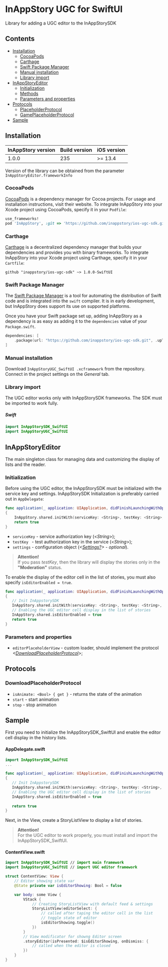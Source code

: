 # InAppStory UGC for SwiftUI

Library for adding a UGC editor to the InAppStorySDK

## Contents

* [Installation](https://github.com/inappstory/ios-sdk#Installation)
	* [CocoaPods](https://github.com/inappstory/ios-sdk#CocoaPods)
	* [Carthage](https://github.com/inappstory/ios-sdk#Carthage)
	* [Swift Package Manager](https://github.com/inappstory/ios-sdk#Swift-Package-Manager)
	* [Manual installation](https://github.com/inappstory/ios-sdk#Manual-installation)
	* [Library import](https://github.com/inappstory/ios-sdk#Library-import)
* [InAppStoryEditor](https://github.com/inappstory/ios-sdk#InAppStory)
	* [Initialization](https://github.com/inappstory/ios-sdk#Initialization)
	* [Methods](https://github.com/inappstory/ios-sdk#Methods)
	* [Parameters and properties](https://github.com/inappstory/ios-sdk#Parameters-and-properties)
* [Protocols](https://github.com/inappstory/ios-sdk#Protocols)
	* [PlaceholderProtocol](https://github.com/inappstory/ios-sdk#PlaceholderProtocol)
	* [GamePlaceholderProtocol](https://github.com/inappstory/ios-sdk#DownloadPlaceholderProtocol)
* [Sample](https://github.com/inappstory/ios-sdk#Sample)

## Installation

| InAppStory version | Build version | iOS version |
|--------------------|---------------|-------------|
| 1.0.0              | 235           | >= 13.4     |

Version of the library can be obtained from the parameter `InAppStoryEditor.frameworkInfo`


### CocoaPods

[CocoaPods](https://cocoapods.org) is a dependency manager for Cocoa projects. For usage and installation instructions, visit their website. To integrate InAppStory into your Xcode project using CocoaPods, specify it in your `Podfile`:

```ruby
use_frameworks!
pod 'InAppStory', :git => 'https://github.com/inappstory/ios-ugc-sdk.git', :tag => '1.0.0-SwiftUI'
```

### Carthage

[Carthage](https://github.com/Carthage/Carthage) is a decentralized dependency manager that builds your dependencies and provides you with binary frameworks. To integrate InAppStory into your Xcode project using Carthage, specify it in your `Cartfile`:

```ogdl
github "inappstory/ios-ugc-sdk" ~> 1.0.0-SwiftUI
```

### Swift Package Manager

The [Swift Package Manager](https://swift.org/package-manager/) is a tool for automating the distribution of Swift code and is integrated into the `swift` compiler. It is in early development, but InAppStory does support its use on supported platforms.

Once you have your Swift package set up, adding InAppStory as a dependency is as easy as adding it to the `dependencies` value of your `Package.swift`.

```swift
dependencies: [
    .package(url: "https://github.com/inappstory/ios-ugc-sdk.git", .upToNextMajor(from: "1.0.0-SwiftUI"))
]
```

### Manual installation

Download `InAppStoryUGC_SwiftUI	.xcframework` from the repository. Connect in the project settings on the *General* tab.


### Library import

The UGC editor works only with InAppStorySDK frameworks. The SDK must be imported to work fully.

##### Swift

```swift
import InAppStorySDK_SwiftUI
import InAppStoryUGC_SwiftUI
```

## InAppStoryEditor

The main singleton class for managing data and customizing the display of lists and the reader.

### Initialization

Before using the UGC editor, the InAppStorySDK must be initialized with the service key and settings.
InAppStorySDK Initialization is preferably carried out in `AppDelegate`: 

```swift
func application(_ application: UIApplication, didFinishLaunchingWithOptions launchOptions: [UIApplication.LaunchOptionsKey: Any]?) -> Bool 
{
	InAppStory.shared.initWith(serviceKey: <String>, testKey: <String>, settings: <Settings?>)
	return true
}
```

* `serviceKey` - service authorization key (\<*String*>); 
* `testKey ` - test authorization key in the service (\<*String*>);  
* `settings` - configuration object (*<[Settings?](https://github.com/inappstory/ios-sdk#Settings)>* - *optional*).

>**Attention!**  
>If you pass *testKey*, then the library will display the stories only in the **"Moderation"** status.

To enable the display of the editor cell in the list of stories, you must also specify `isEditorEnabled = true`.

```swift
func application(_ application: UIApplication, didFinishLaunchingWithOptions launchOptions: [UIApplication.LaunchOptionsKey: Any]?) -> Bool 
{
   // Init InAppstorySDK
   InAppStory.shared.initWith(serviceKey: <String>, testKey: <String>, settings: <Settings?>)
   // Enabling the UGC editor cell display in the list of stories
   InAppStory.shared.isEditorEnabled = true
   return true
}
```

### Parameters and properties
* `editorPlaceholderView` - custom loader, should implement the protocol *<[DownloadPlaceholderProtocol](https://github.com/inappstory/ios-sdk#DownloadPlaceholderProtocol)>*;

## Protocols

### DownloadPlaceholderProtocol  

* `isAnimate: <Bool> { get }` - returns the state of the animation
* `start` - start animation
* `stop` - stop animation


## Sample

First you need to initialize the InAppStorySDK_SwiftUI and enable the editor cell display in the history lists.

#### AppDelegate.swift
```swift
import InAppStorySDK_SwiftUI
...

func application(_ application: UIApplication, didFinishLaunchingWithOptions launchOptions: [UIApplication.LaunchOptionsKey: Any]?) -> Bool 
{
   // Init InAppstorySDK
   InAppStory.shared.initWith(serviceKey: <String>, testKey: <String>, settings: <Settings?>)
   // Enabling the UGC editor cell display in the list of stories
   InAppStory.shared.isEditorEnabled = true
   
   return true
}
```

Next, in the View, create a StoryListView to display a list of stories.

>**Attention!**  
>For the UGC editor to work properly, you must install and import the InAppStorySDK_SwiftUI.

#### ContentView.swift
```swift
import InAppStorySDK_SwiftUI // import main framework
import InAppStoryUGC_SwiftUI // import UGC editor framework

struct ContentView: View {
    // Editor showing state var
    @State private var isEditorShowing: Bool = false

    var body: some View {
        VStack {
            // Creating StoryListView with default feed & settings
            StoryListView(editorSelect: {
                // called after taping the editor cell in the list
                // toggle state of editor
                isEditorShowing.toggle()
            })
        }
        // View modificator for showng Editor screen
        .storyEditor(isPresented: $isEditorShowing, onDismiss: {
            // сalled when the editor is closed
        })
    }
}

```